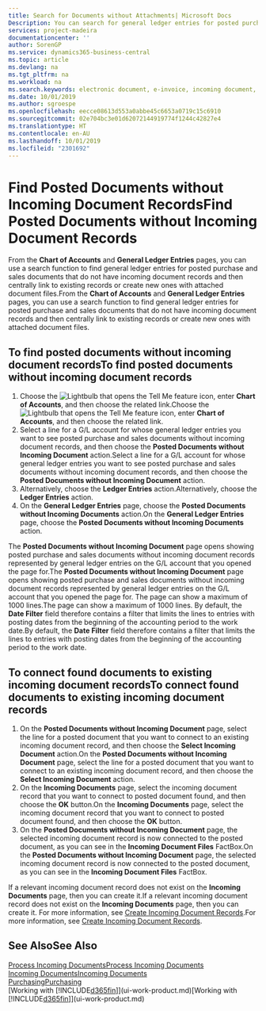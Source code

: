```yaml
---
title: Search for Documents without Attachments| Microsoft Docs
Description: You can search for general ledger entries for posted purchase and sales documents that do not have incoming electronic documents, such as imported invoices.
services: project-madeira
documentationcenter: ''
author: SorenGP
ms.service: dynamics365-business-central
ms.topic: article
ms.devlang: na
ms.tgt_pltfrm: na
ms.workload: na
ms.search.keywords: electronic document, e-invoice, incoming document, OCR, ecommerce, document exchange, import invoice
ms.date: 10/01/2019
ms.author: sgroespe
ms.openlocfilehash: eecce08613d553a0abbe45c6653a0719c15c6910
ms.sourcegitcommit: 02e704bc3e01d62072144919774f1244c42827e4
ms.translationtype: HT
ms.contentlocale: en-AU
ms.lasthandoff: 10/01/2019
ms.locfileid: "2301692"
---
```

# <a name="find-posted-documents-without-incoming-document-records"></a><span data-ttu-id="95f09-103">Find Posted Documents without Incoming Document Records</span><span class="sxs-lookup"><span data-stu-id="95f09-103">Find Posted Documents without Incoming Document Records</span></span>
<span data-ttu-id="95f09-104">From the **Chart of Accounts** and **General Ledger Entries** pages, you can use a search function to find general ledger entries for posted purchase and sales documents that do not have incoming document records and then centrally link to existing records or create new ones with attached document files.</span><span class="sxs-lookup"><span data-stu-id="95f09-104">From the **Chart of Accounts** and **General Ledger Entries** pages, you can use a search function to find general ledger entries for posted purchase and sales documents that do not have incoming document records and then centrally link to existing records or create new ones with attached document files.</span></span>

## <a name="to-find-posted-documents-without-incoming-document-records"></a><span data-ttu-id="95f09-105">To find posted documents without incoming document records</span><span class="sxs-lookup"><span data-stu-id="95f09-105">To find posted documents without incoming document records</span></span>
1. <span data-ttu-id="95f09-106">Choose the ![Lightbulb that opens the Tell Me feature](media/ui-search/search_small.png "Tell me what you want to do") icon, enter **Chart of Accounts**, and then choose the related link.</span><span class="sxs-lookup"><span data-stu-id="95f09-106">Choose the ![Lightbulb that opens the Tell Me feature](media/ui-search/search_small.png "Tell me what you want to do") icon, enter **Chart of Accounts**, and then choose the related link.</span></span>
2. <span data-ttu-id="95f09-107">Select a line for a G/L account for whose general ledger entries you want to see posted purchase and sales documents without incoming document records, and then choose the **Posted Documents without Incoming Document** action.</span><span class="sxs-lookup"><span data-stu-id="95f09-107">Select a line for a G/L account for whose general ledger entries you want to see posted purchase and sales documents without incoming document records, and then choose the **Posted Documents without Incoming Document** action.</span></span>
3. <span data-ttu-id="95f09-108">Alternatively, choose the **Ledger Entries** action.</span><span class="sxs-lookup"><span data-stu-id="95f09-108">Alternatively, choose the **Ledger Entries** action.</span></span>
4. <span data-ttu-id="95f09-109">On the **General Ledger Entries** page, choose the **Posted Documents without Incoming Documents** action.</span><span class="sxs-lookup"><span data-stu-id="95f09-109">On the **General Ledger Entries** page, choose the **Posted Documents without Incoming Documents** action.</span></span>

<span data-ttu-id="95f09-110">The **Posted Documents without Incoming Document** page opens showing posted purchase and sales documents without incoming document records represented by general ledger entries on the G/L account that you opened the page for.</span><span class="sxs-lookup"><span data-stu-id="95f09-110">The **Posted Documents without Incoming Document** page opens showing posted purchase and sales documents without incoming document records represented by general ledger entries on the G/L account that you opened the page for.</span></span> <span data-ttu-id="95f09-111">The page can show a maximum of 1000 lines.</span><span class="sxs-lookup"><span data-stu-id="95f09-111">The page can show a maximum of 1000 lines.</span></span> <span data-ttu-id="95f09-112">By default, the **Date Filter** field therefore contains a filter that limits the lines to entries with posting dates from the beginning of the accounting period to the work date.</span><span class="sxs-lookup"><span data-stu-id="95f09-112">By default, the **Date Filter** field therefore contains a filter that limits the lines to entries with posting dates from the beginning of the accounting period to the work date.</span></span>

## <a name="to-connect-found-documents-to-existing-incoming-document-records"></a><span data-ttu-id="95f09-113">To connect found documents to existing incoming document records</span><span class="sxs-lookup"><span data-stu-id="95f09-113">To connect found documents to existing incoming document records</span></span>
1. <span data-ttu-id="95f09-114">On the **Posted Documents without Incoming Document** page, select the line for a posted document that you want to connect to an existing incoming document record, and then choose the **Select Incoming Document** action.</span><span class="sxs-lookup"><span data-stu-id="95f09-114">On the **Posted Documents without Incoming Document** page, select the line for a posted document that you want to connect to an existing incoming document record, and then choose the **Select Incoming Document** action.</span></span>
2. <span data-ttu-id="95f09-115">On the **Incoming Documents** page, select the incoming document record that you want to connect to posted document found, and then choose the **OK** button.</span><span class="sxs-lookup"><span data-stu-id="95f09-115">On the **Incoming Documents** page, select the incoming document record that you want to connect to posted document found, and then choose the **OK** button.</span></span>
3. <span data-ttu-id="95f09-116">On the **Posted Documents without Incoming Document** page, the selected incoming document record is now connected to the posted document, as you can see in the **Incoming Document Files** FactBox.</span><span class="sxs-lookup"><span data-stu-id="95f09-116">On the **Posted Documents without Incoming Document** page, the selected incoming document record is now connected to the posted document, as you can see in the **Incoming Document Files** FactBox.</span></span>

<span data-ttu-id="95f09-117">If a relevant incoming document record does not exist on the **Incoming Documents** page, then you can create it.</span><span class="sxs-lookup"><span data-stu-id="95f09-117">If a relevant incoming document record does not exist on the **Incoming Documents** page, then you can create it.</span></span> <span data-ttu-id="95f09-118">For more information, see [Create Incoming Document Records](across-how-create-income-document-records.md).</span><span class="sxs-lookup"><span data-stu-id="95f09-118">For more information, see [Create Incoming Document Records](across-how-create-income-document-records.md).</span></span>

## <a name="see-also"></a><span data-ttu-id="95f09-119">See Also</span><span class="sxs-lookup"><span data-stu-id="95f09-119">See Also</span></span>
[<span data-ttu-id="95f09-120">Process Incoming Documents</span><span class="sxs-lookup"><span data-stu-id="95f09-120">Process Incoming Documents</span></span>](across-process-income-documents.md)  
[<span data-ttu-id="95f09-121">Incoming Documents</span><span class="sxs-lookup"><span data-stu-id="95f09-121">Incoming Documents</span></span>](across-income-documents.md)  
[<span data-ttu-id="95f09-122">Purchasing</span><span class="sxs-lookup"><span data-stu-id="95f09-122">Purchasing</span></span>](purchasing-manage-purchasing.md)  
<span data-ttu-id="95f09-123">[Working with [!INCLUDE[d365fin](includes/d365fin_md.md)]](ui-work-product.md)</span><span class="sxs-lookup"><span data-stu-id="95f09-123">[Working with [!INCLUDE[d365fin](includes/d365fin_md.md)]](ui-work-product.md)</span></span>
